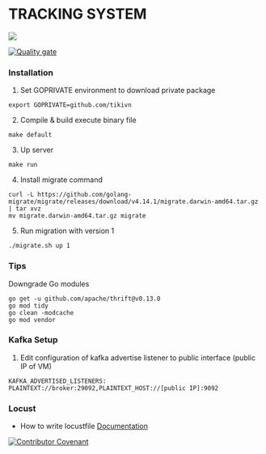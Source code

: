 # TRACKING SYSTEM
[![](https://travis-ci.com/lk153/tracking-go.svg?branch=main)](https://travis-ci.com/github/lk153/tracking-go/builds)

[![Quality gate](https://sonarcloud.io/api/project_badges/quality_gate?project=lk153_tracking-go)](https://sonarcloud.io/dashboard?id=lk153_tracking-go)
### Installation

1. Set GOPRIVATE environment to download private package
```
export GOPRIVATE=github.com/tikivn
```
2. Compile & build execute binary file
```
make default
```
3. Up server
```
make run
```
4. Install migrate command
```
curl -L https://github.com/golang-migrate/migrate/releases/download/v4.14.1/migrate.darwin-amd64.tar.gz | tar xvz
mv migrate.darwin-amd64.tar.gz migrate
```
5. Run migration with version 1
```
./migrate.sh up 1
```
### Tips

Downgrade Go modules
```
go get -u github.com/apache/thrift@v0.13.0
go mod tidy
go clean -modcache
go mod vendor
```

### Kafka Setup
1. Edit configuration of kafka advertise listener to public interface (public IP of VM)
```
KAFKA_ADVERTISED_LISTENERS: PLAINTEXT://broker:29092,PLAINTEXT_HOST://[public IP]:9092
```

### Locust 
* How to write locustfile
[Documentation](https://docs.locust.io/en/latest/writing-a-locustfile.html)

[![Contributor Covenant](https://img.shields.io/badge/Contributor%20Covenant-2.0-4baaaa.svg)](CODE_OF_CONDUCT.md)
